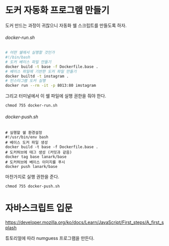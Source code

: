 # 도커 자동화 프로그램 만들기

도커 만드는 과정이 귀찮으니 자동화 쉘 스크립트를 만들도록 하자.

###### docker-run.sh

```sh
# 어떤 쉘에서 실행할 것인가
#!/bin/bash
# 도커 베이스 파일 만들기
docker build -t base -f Dockerfile.base .
# 베이스 파일에 기반한 도커 파일 만들기
docker builtd -t instagram .
# 인스타그램 도커 실행
docker run --rm -it -p 8013:80 imstagram
```



그리고 터미널에서 이 쉘 파일에 실행 권한을 줘야 한다.

```shell
chmod 755 docker-run.sh
```



###### docker-push.sh

```shell
# 실행할 쉘 환경설정
#!/usr/bin/env bash
# 베이스 도커 파일 생성
docker build -t base -f Dockerfile.base .
# 도커허브에 태그 생성 (커밋과 같음)
docker tag base lanark/base
# 도커허브에 베이스 이미지를 푸시 
docker push lanark/base
```



마찬가지로 실행 권한을 준다.

```shell
chmod 755 docker-push.sh
```



# 자바스크립트 입문



https://developer.mozilla.org/ko/docs/Learn/JavaScript/First_steps/A_first_splash

튜토리얼에 따라 numguess 프로그램을 만든다.





